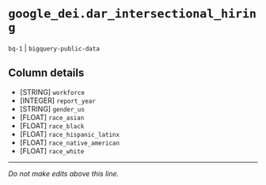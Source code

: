 # `google_dei.dar_intersectional_hiring`
`bq-1` | `bigquery-public-data`

## Column details
* [STRING]    `workforce`
* [INTEGER]   `report_year`
* [STRING]    `gender_us`
* [FLOAT]     `race_asian`
* [FLOAT]     `race_black`
* [FLOAT]     `race_hispanic_latinx`
* [FLOAT]     `race_native_american`
* [FLOAT]     `race_white`

-------------------------------------------------------------------------------
*Do not make edits above this line.*
